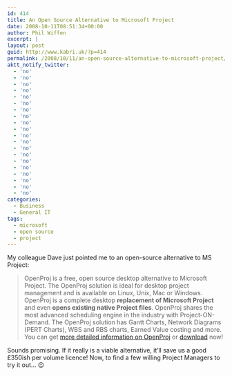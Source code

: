 ```yaml
---
id: 414
title: An Open Source Alternative to Microsoft Project
date: 2008-10-11T08:51:34+00:00
author: Phil Wiffen
excerpt: |
layout: post
guid: http://www.kabri.uk/?p=414
permalink: /2008/10/11/an-open-source-alternative-to-microsoft-project/
aktt_notify_twitter:
  - 'no'
  - 'no'
  - 'no'
  - 'no'
  - 'no'
  - 'no'
  - 'no'
  - 'no'
  - 'no'
  - 'no'
  - 'no'
  - 'no'
  - 'no'
  - 'no'
  - 'no'
  - 'no'
  - 'no'
  - 'no'
  - 'no'
  - 'no'
categories:
  - Business
  - General IT
tags:
  - microsoft
  - open source
  - project
---
```

My colleague Dave just pointed me to an open-source alternative to MS Project:

> OpenProj is a free, open source desktop alternative to Microsoft Project. The OpenProj solution is ideal for desktop project management and is available on Linux, Unix, Mac or Windows. OpenProj is a complete desktop **replacement of Microsoft Project** and even **opens existing native Project files**. OpenProj shares the most advanced scheduling engine in the industry with Project-ON-Demand. The OpenProj solution has Gantt Charts, Network Diagrams (PERT Charts), WBS and RBS charts, Earned Value costing and more. You can get [more detailed information on OpenProj](http://openproj.org/openproj) or [download](http://sourceforge.net/project/showfiles.php?group_id=199315) now!

Sounds promising. If it really is a viable alternative, it&#8217;ll save us a good £350ish per volume licence! Now, to find a few willing Project Managers to try it out&#8230; 😉
